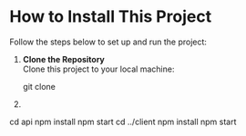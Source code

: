 # How to Install This Project

Follow the steps below to set up and run the project:

1. **Clone the Repository**  
   Clone this project to your local machine:

   git clone <repository-url>

2. 

cd api
npm install
npm start
cd ../client
npm install
npm start


